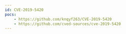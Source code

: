 ```yaml
---
id: CVE-2019-5420
pocs:
    - https://github.com/knqyf263/CVE-2019-5420
    - https://github.com/cved-sources/cve-2019-5420
---
```

